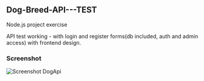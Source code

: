 ## Dog-Breed-API---TEST
Node.js project exercise

API test working - with login and register forms(db included, auth and admin access) with frontend design.


### Screenshot

![Screenshot DogApi](https://user-images.githubusercontent.com/45272390/69268310-27ace700-0bcf-11ea-9e8d-b48e203313bb.jpg)

